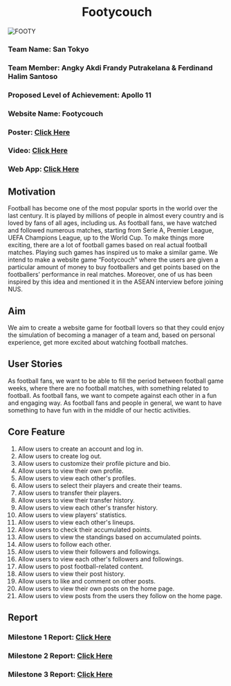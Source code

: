 <h1 align="center">Footycouch</h1>




![FOOTY](https://github.com/FerdiHS/footycouch/assets/123062882/83518eaf-659d-40c9-8407-d99cca28f503)





<h3>Team Name: San Tokyo </h3>
<h3>Team Member: Angky Akdi Frandy Putrakelana & Ferdinand Halim Santoso</h3>
<h3>Proposed Level of Achievement: Apollo 11 </h3>
<h3>Website Name: Footycouch </h3>
<h3>Poster: <a href="https://drive.google.com/file/d/11rKOyjvGZg3AQVuQ1Tg5Q5G1TvIvm8yY/view?usp=sharing">Click Here</a> </h3>
<h3>Video: <a href="https://drive.google.com/file/d/1y5eJZwPOSDAkrBeNK6pC9u96M-PWFNWB/view?usp=sharing">Click Here</a></h3>
<h3>Web App: <a href="https://footycouch.vercel.app/">Click Here</a></h3>


<h2>Motivation</h2> 

Football has become one of the most popular sports in the world over the last century. 
It is played by millions of people in almost every country and is loved by fans of all ages, 
including us. As football fans, we have watched and followed numerous matches, starting from 
Serie A, Premier League, UEFA Champions League, up to the World Cup. To make things more 
exciting, there are a lot of football games based on real actual football matches. Playing 
such games has inspired us to make a similar game. We intend to make a website game “Footycouch” 
where the users are given a particular amount of money to buy footballers and get points based on 
the footballers’ performance in real matches. Moreover, one of us has been inspired by this idea 
and mentioned it in the ASEAN interview before joining NUS.


<h2>Aim </h2>

We aim to create a website game for football lovers so that they could enjoy the simulation of 
becoming a manager of a team and, based on personal experience, get more excited about watching football matches.


<h2>User Stories</h2>

As football fans, we want to be able to fill the period between football game weeks, where there are no football matches, 
with something related to football.
As football fans, we want to compete against each other in a fun and engaging way.
As football fans and people in general, we want to have something to have fun with in the middle of our hectic activities.

<h2>Core Feature</h2>
<ol>
  <li>Allow users to create an account and log in.</li>
  <li>Allow users to create log out.</li>
  <li>Allow users to customize their profile picture and bio.</li>
  <li>Allow users to view their own profile.</li>
  <li>Allow users to view each other's profiles.</li>
  <li>Allow users to select their players and create their teams.</li>
  <li>Allow users to transfer their players.</li>
  <li>Allow users to view their transfer history.</li>
  <li>Allow users to view each other's transfer history.</li>
  <li>Allow users to view players' statistics.</li>
  <li>Allow users to view each other's lineups.</li>
  <li>Allow users to check their accumulated points.</li>
  <li>Allow users to view the standings based on accumulated points.</li>
  <li>Allow users to follow each other.</li>
  <li>Allow users to view their followers and followings.</li>
  <li>Allow users to view each other's followers and followings.</li>
  <li>Allow users to post football-related content.</li>
  <li>Allow users to view their post history.</li>
  <li>Allow users to like and comment on other posts.</li>
  <li>Allow users to view their own posts on the home page.</li>
  <li>Allow users to view posts from the users they follow on the home page.</li>
</ol>

<h2>Report</h2>
<h3>Milestone 1 Report: <a href="https://docs.google.com/document/d/1FS3BmUL0JiJpI5zdzQNuMKPjNf5VyrZxhjy-TJHDItw/edit?usp=sharing">Click Here</a></h3>
<h3>
    Milestone 2 Report: <a
                           href="https://docs.google.com/document/d/1pZ8DVxMFURBEiVcORr52ldsAvSXySRoMr-c8ZxeJin4/edit?usp=sharing">Click Here</a>
</h3>
<h3>Milestone 3 Report: <a href="https://docs.google.com/document/d/1qvk80GIPMhbyUGbGw5zajhkAytJXP00Yw20r0sRukUA/edit?usp=sharing">Click Here</a></h3>
